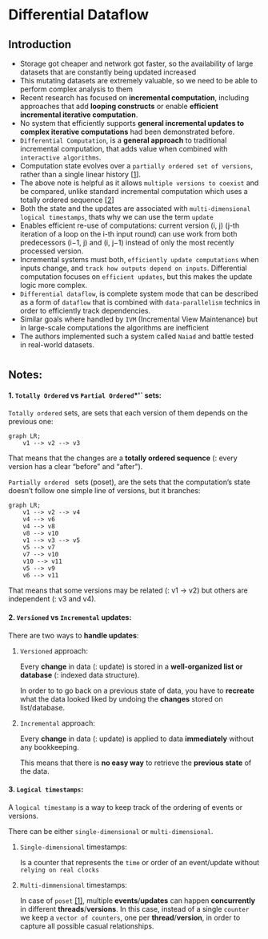 # Differential Dataflow

## Introduction
 * Storage got cheaper and network got faster, so the availability of large datasets that are constantly being updated increased
 * This mutating datasets are extremely valuable, so we need to be able to perform complex analysis to them
 * Recent research has focused on **incremental computation**, including approaches that add **looping constructs** or enable **efficient incremental iterative computation**.
 * No system that efficiently supports **general incremental updates to complex iterative computations** had been demonstrated before.
 * `Differential Computation`, is a **general approach** to traditional incremental computation, that adds value when combined with `interactive algorithms`.
 * Computation state evolves over a `partially ordered set of versions`, rather than a single linear history [[1](#1-totally-ordered-vs-partial-ordered-sets)].
 * The above note is helpful as it allows `multiple versions to coexist` and be compared, unlike standard incremental computation which uses a totally ordered sequence [[2](#2-versioned-vs-incremental-updates)]
 * Both the state and the updates are associated with `multi-dimensional logical timestamps`, thats why we can use the term `update`
 * Enables efficient re-use of computations: current version (i, j) (j-th iteration of a loop on the i-th input round) can use work from both predecessors (i−1, j) and (i, j−1) instead of only the most recently processed version.
* Incremental systems must both, `efficiently update computations` when inputs change, and `track how outputs depend on inputs`.
Differential computation focuses on `efficient updates`, but this makes the update logic more complex.
* `Differential dataflow`, is complete system mode that can be described as a form of `dataflow` that is combined with `data-parallelism` technics in order to efficiently track dependencies.
* Similar goals where handled by `IVM` (Incremental View Maintenance) but in large-scale computations the algorithms are inefficient
* The authors implemented such a system called `Naiad` and battle tested in real-world datasets.

#

## Notes:

#### 1. `Totally Ordered` vs `Partial Ordered`*'` sets:

`Totally ordered` sets, are sets that each version of them depends on the previous one:

```mermaid
graph LR;
    v1 --> v2 --> v3
```

That means that the changes are a **totally ordered sequence** (: every version has a clear “before” and “after").

`Partially ordered ` sets (poset), are the sets that the computation’s state doesn’t follow one simple line of versions, but it branches:

```mermaid
graph LR;
    v1 --> v2 --> v4
    v4 --> v6
    v4 --> v8
    v8 --> v10
    v1 --> v3 --> v5
    v5 --> v7
    v7 --> v10
    v10 --> v11
    v5 --> v9
    v6 --> v11
```

That means that some versions may be related (: v1 -> v2) but others are independent (: v3 and v4).

#### 2. `Versioned` vs `Incremental` updates:

There are two ways to **handle updates**:

1. `Versioned` approach:
   
   Every **change** in data (: update) is stored in a **well-organized list or database** (: indexed data structure).
   
   In order to to go back on a previous state of data, you have to **recreate** what the data looked liked by undoing the **changes** stored on list/database.

2. `Incremental` approach:

    Every **change** in data (: update) is applied to data **immediately** without any bookkeeping.
    
    This means that there is **no easy way** to retrieve the **previous state** of the data.

#### 3. `Logical timestamps`:

A `logical timestamp` is a way to keep track of the ordering of events or versions.

There can be either `single-dimensional` or `multi-dimensional`.

1. `Single-dimensional` timestamps:
   
   Is a counter that represents the `time` or order of an event/update without `relying on real clocks`

2. `Multi-dimmensional` timestamps:
   
   In case of `poset` [[1]](#1-totally-ordered-vs-partial-ordered-sets), multiple **events**/**updates** can happen **concurrently** in different **threads**/**versions**. In this case, instead of a single `counter` we keep a `vector of counters`, one per **thread**/**version**, in order to capture all possible casual relationships.